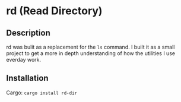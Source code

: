 # rd (Read Directory)
## Description
rd was bulit as a replacement for the `ls` command. I built it as a small project to get a more in depth understanding of how the utilities I use everday work.

## Installation
Cargo: `cargo install rd-dir`
